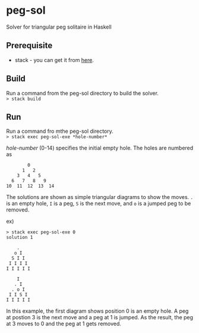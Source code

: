 # peg-sol
Solver for triangular peg solitaire in Haskell

## Prerequisite
* stack - you can get it from [here](https://docs.haskellstack.org/en/stable/README/).

## Build
Run a command from the peg-sol directory to build the solver.  
`> stack build`

## Run

Run a command fro mthe peg-sol directory.  
`> stack exec peg-sol-exe *hole-number*`

*hole-number* (0-14) specifies the initial empty hole. The holes are numbered as

            0
          1   2
        3   4   5
      6   7   8   9
    10  11  12  13  14

The solutions are shown as simple triangular diagrams to show the moves. `.` is an empty hole, `I` is a peg, `S` is the next move, and `o` is a jumped peg to be removed.

ex)

    > stack exec peg-sol-exe 0
    solution 1

        .
       o I
      S I I
     I I I I
    I I I I I

        I
       . I
      . o I
     I I S I
    I I I I I

In this example, the first diagram shows position 0 is an empty hole. A peg at postion 3 is the next move and a peg at 1 is jumped. As the result, the peg at 3 moves to 0 and the peg at 1 gets removed.
